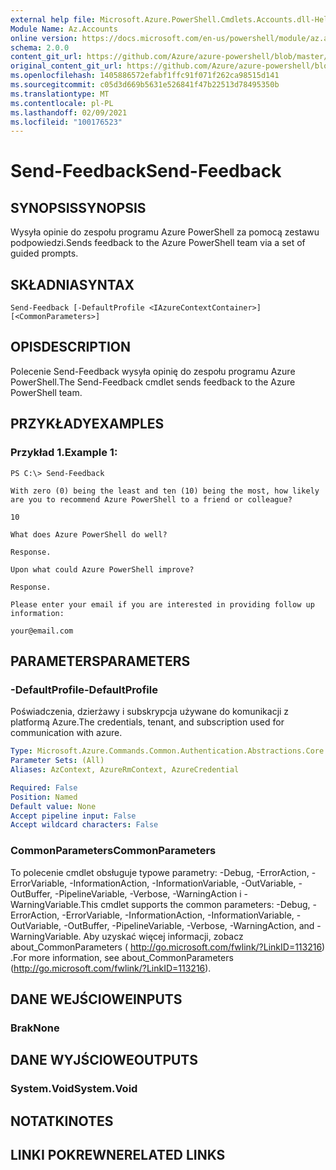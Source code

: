 ```yaml
---
external help file: Microsoft.Azure.PowerShell.Cmdlets.Accounts.dll-Help.xml
Module Name: Az.Accounts
online version: https://docs.microsoft.com/en-us/powershell/module/az.accounts/send-feedback
schema: 2.0.0
content_git_url: https://github.com/Azure/azure-powershell/blob/master/src/Accounts/Accounts/help/Send-Feedback.md
original_content_git_url: https://github.com/Azure/azure-powershell/blob/master/src/Accounts/Accounts/help/Send-Feedback.md
ms.openlocfilehash: 1405886572efabf1ffc91f071f262ca98515d141
ms.sourcegitcommit: c05d3d669b5631e526841f47b22513d78495350b
ms.translationtype: MT
ms.contentlocale: pl-PL
ms.lasthandoff: 02/09/2021
ms.locfileid: "100176523"
---
```

# <span data-ttu-id="01d6d-101">Send-Feedback</span><span class="sxs-lookup"><span data-stu-id="01d6d-101">Send-Feedback</span></span>

## <span data-ttu-id="01d6d-102">SYNOPSIS</span><span class="sxs-lookup"><span data-stu-id="01d6d-102">SYNOPSIS</span></span>
<span data-ttu-id="01d6d-103">Wysyła opinie do zespołu programu Azure PowerShell za pomocą zestawu podpowiedzi.</span><span class="sxs-lookup"><span data-stu-id="01d6d-103">Sends feedback to the Azure PowerShell team via a set of guided prompts.</span></span>

## <span data-ttu-id="01d6d-104">SKŁADNIA</span><span class="sxs-lookup"><span data-stu-id="01d6d-104">SYNTAX</span></span>

```
Send-Feedback [-DefaultProfile <IAzureContextContainer>] [<CommonParameters>]
```

## <span data-ttu-id="01d6d-105">OPIS</span><span class="sxs-lookup"><span data-stu-id="01d6d-105">DESCRIPTION</span></span>
<span data-ttu-id="01d6d-106">Polecenie Send-Feedback wysyła opinię do zespołu programu Azure PowerShell.</span><span class="sxs-lookup"><span data-stu-id="01d6d-106">The Send-Feedback cmdlet sends feedback to the Azure PowerShell team.</span></span>

## <span data-ttu-id="01d6d-107">PRZYKŁADY</span><span class="sxs-lookup"><span data-stu-id="01d6d-107">EXAMPLES</span></span>

### <span data-ttu-id="01d6d-108">Przykład 1.</span><span class="sxs-lookup"><span data-stu-id="01d6d-108">Example 1:</span></span>
```
PS C:\> Send-Feedback

With zero (0) being the least and ten (10) being the most, how likely are you to recommend Azure PowerShell to a friend or colleague?

10

What does Azure PowerShell do well?

Response.

Upon what could Azure PowerShell improve?

Response.

Please enter your email if you are interested in providing follow up information:

your@email.com
```

## <span data-ttu-id="01d6d-109">PARAMETERS</span><span class="sxs-lookup"><span data-stu-id="01d6d-109">PARAMETERS</span></span>

### <span data-ttu-id="01d6d-110">-DefaultProfile</span><span class="sxs-lookup"><span data-stu-id="01d6d-110">-DefaultProfile</span></span>
<span data-ttu-id="01d6d-111">Poświadczenia, dzierżawy i subskrypcja używane do komunikacji z platformą Azure.</span><span class="sxs-lookup"><span data-stu-id="01d6d-111">The credentials, tenant, and subscription used for communication with azure.</span></span>

```yaml
Type: Microsoft.Azure.Commands.Common.Authentication.Abstractions.Core.IAzureContextContainer
Parameter Sets: (All)
Aliases: AzContext, AzureRmContext, AzureCredential

Required: False
Position: Named
Default value: None
Accept pipeline input: False
Accept wildcard characters: False
```

### <span data-ttu-id="01d6d-112">CommonParameters</span><span class="sxs-lookup"><span data-stu-id="01d6d-112">CommonParameters</span></span>
<span data-ttu-id="01d6d-113">To polecenie cmdlet obsługuje typowe parametry: -Debug, -ErrorAction, -ErrorVariable, -InformationAction, -InformationVariable, -OutVariable, -OutBuffer, -PipelineVariable, -Verbose, -WarningAction i -WarningVariable.</span><span class="sxs-lookup"><span data-stu-id="01d6d-113">This cmdlet supports the common parameters: -Debug, -ErrorAction, -ErrorVariable, -InformationAction, -InformationVariable, -OutVariable, -OutBuffer, -PipelineVariable, -Verbose, -WarningAction, and -WarningVariable.</span></span> <span data-ttu-id="01d6d-114">Aby uzyskać więcej informacji, zobacz about_CommonParameters ( http://go.microsoft.com/fwlink/?LinkID=113216) .</span><span class="sxs-lookup"><span data-stu-id="01d6d-114">For more information, see about_CommonParameters (http://go.microsoft.com/fwlink/?LinkID=113216).</span></span>

## <span data-ttu-id="01d6d-115">DANE WEJŚCIOWE</span><span class="sxs-lookup"><span data-stu-id="01d6d-115">INPUTS</span></span>

### <span data-ttu-id="01d6d-116">Brak</span><span class="sxs-lookup"><span data-stu-id="01d6d-116">None</span></span>

## <span data-ttu-id="01d6d-117">DANE WYJŚCIOWE</span><span class="sxs-lookup"><span data-stu-id="01d6d-117">OUTPUTS</span></span>

### <span data-ttu-id="01d6d-118">System.Void</span><span class="sxs-lookup"><span data-stu-id="01d6d-118">System.Void</span></span>

## <span data-ttu-id="01d6d-119">NOTATKI</span><span class="sxs-lookup"><span data-stu-id="01d6d-119">NOTES</span></span>

## <span data-ttu-id="01d6d-120">LINKI POKREWNE</span><span class="sxs-lookup"><span data-stu-id="01d6d-120">RELATED LINKS</span></span>
